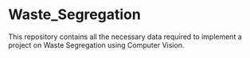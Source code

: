 # Waste_Segregation
This repository contains all the necessary data required to implement a project on Waste Segregation using Computer Vision.
